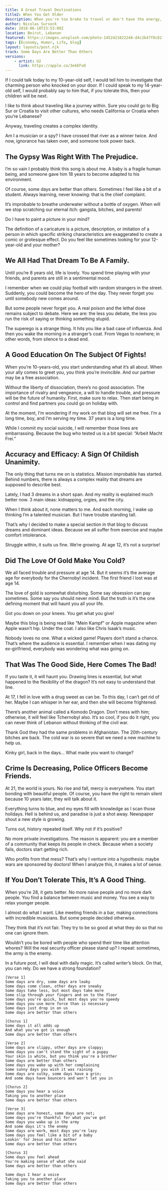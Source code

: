 ```yaml
---
title: 8 Great Travel Destinations
title2: When You Get Older
description: When you're too broke to travel or don't have the energy, a little bit of nostalgia and taking a trip down memory lane can make you revitalized.
author: Nicolas Sursock
date: 2018-06-18T23:53:09Z
location: Beirut, Lebanon
featured: https://images.unsplash.com/photo-1452421822248-d4c2b47f0c81?ixlib=rb-1.2.1&ixid=MnwxMjA3fDB8MHxwaG90by1wYWdlfHx8fGVufDB8fHx8&auto=format&fit=crop
tags: [Economy, Humor, Life, blog]
layout: layouts/post.njk
track: Some Days Are Better Than Others
versions:
    - artist: U2
      link: https://apple.co/3ekEFxO
---
```


If I could talk today to my 10-year-old self, I would tell him to investigate that charming person who knocked on your door. If I could speak to my 14-year-old self, I would probably say to him that, if you tolerate this, then your children will be next.

I like to think about traveling like a journey within. Sure you could go to Big Sur or Croatia to visit other cultures, who needs California or Croatia when you’re Lebanese?

Anyway, traveling creates a complex identity.

Am I a musician or a spy? I have crossed that river as a winner twice. And now, ignorance has taken over, and someone took power back.

## The Gypsy Was Right With The Prejudice.
I’m so vain I probably think this song is about me. A baby is a fragile human being, and someone gave him 18 years to become adapted to his environment.

Of course, some days are better than others. Sometimes I feel like a bit of a student. Always learning, never knowing: that is the chief complaint.

It’s improbable to breathe underwater without a bottle of oxygen. When will we stop scratching our eternal itch: gangsta, bitches, and parents!

Do I have to paint a picture in your mind?

The definition of a caricature is a picture, description, or imitation of a person in which specific striking characteristics are exaggerated to create a comic or grotesque effect. Do you feel like sometimes looking for your 12-year-old and your mother?

## We All Had That Dream To Be A Family.
Until you’re 8 years old, life is lovely. You spend time playing with your friends, and parents are still in a sentimental mood.

I remember when we could play football with random strangers in the street. Suddenly, you could become the hero of the day. They never forget you until somebody new comes around.

But some people never forget you. A real poison and the lethal dose remains subject to debate. Here we are: the less you debate, the less you run the risk of saying or thinking something stupid.

The superego is a strange thing. It hits you like a bad case of influenza.
And then you wake the morning in a stranger’s coat. From Vegas to nowhere; in other words, from silence to a dead end.

## A Good Education On The Subject Of Fights!
When you’re 10-years-old, you start understanding what it’s all about. When your ally comes to greet you, you think you’re invincible. And our partner may be a free association.

Without the liberty of dissociation, there’s no good association.
The importance of rivalry and vengeance, a will to handle trouble, and pressure will be the future of humanity. First, make sure to relax. Then start being in control and find partners you could go on holiday with.

At the moment, I’m wondering if my work on that blog will set me free. I’m a long time, boy, and I’m serving my time. 37 years is a long time.

While I commit my social suicide, I will remember those lines are embarrassing. Because the bug who tested us is a bit special: “Arbeit Macht Frei.”

## Accuracy and Efficacy: A Sign Of Childish Unanimity.
The only thing that turns me on is statistics. Mission improbable has started. Behind numbers, there is always a complex reality that dreams are supposed to describe best.

Lately, I had 3 dreams in a short span. And my reality is explained much better now. 3 main ideas: kidnapping, orgies, and the city.

When I think about it, none matters to me. And each morning, I wake up thinking I’m a talented musician. But I have trouble standing tall.

That’s why I decided to make a special section in that blog to discuss dreams and dominant ideas. Because we all suffer from exercise and maybe comfort intolerance.

Struggle within, it suits us fine. We’re growing. At age 12, it’s not a surprise!

## Did The Love Of Gold Make You Cold?
We all faced trouble and pressure at age 14. But it seems it’s the average age for everybody for the Chernobyl incident. The first friend I lost was at age 14.

The love of gold is somewhat disturbing. Some say obsession can pay sometimes. Some say you should never mind. But the truth is it’s the one defining moment that will haunt you all your life.

Got you down on your knees. You get what you give!

Maybe this blog is being read like “Mein Kampf” or Apple magazine when Apple wasn’t hip. Under the coat. I also like Chris Isaak’s music.

Nobody loves no one. What a wicked game! Players don’t stand a chance. That’s where the audience is essential. I remember when I was dating my ex-girlfriend, everybody was wondering what was going on.

## That Was The Good Side, Here Comes The Bad!
If you taste it, it will haunt you. Drawing lines is essential, but what happened to the flexibility of the dragon? It’s not easy to understand that line.

At 17, I fell in love with a drug sweet as can be. To this day, I can’t get rid of her. Maybe I can whisper in her ear, and then she will become frightened.

There’s another animal called a Komodo Dragon. Don’t mess with him; otherwise, it will feel like Tchernobyl also. It’s so cool, if you do it right, you can never think of Lebanon without thinking of the civil war.

Thank God they had the same problems in Afghanistan. The 20th-century bitches are back. The cold war is so severe that we need a new machine to help us.

Kinky girl, back in the days… What made you want to change?

## Crime Is Decreasing, Police Officers Become Friends.
At 21, the world is yours. No rise and fall, mercy is everywhere. You start bonding with beautiful people. Of course, you have the right to remain silent because 10 years later, they will talk about it.

Everything turns to blue, and my eyes fill with knowledge as I scan those holidays. Hell is behind us, and paradise is just a shot away. Newspaper shout a new style is growing.

Turns out, history repeated itself. Why not if it’s positive?

No more private investigations. The reason is apparent: you are a member of a community that keeps its people in check. Because when a society fails, doctors start getting rich.

Who profits from that mess? That’s why I venture into a hypothesis: maybe wars are sponsored by doctors! When I analyze this, it makes a lot of sense.

## If You Don’t Tolerate This, It’s A Good Thing.
When you’re 28, it gets better. No more naive people and no more dark people. You find a balance between music and money. You see a way to relax younger people.

I almost do what I want. Like meeting friends in a bar, making connections with incredible musicians. But some people decided otherwise.

They think that it’s not fair. They try to be so good at what they do so that no one can ignore them.

Wouldn’t you be bored with people who spend their time like attention whores? Will the real security officer please stand up? I repeat: sometimes, the army is the enemy.

In a future post, I will deal with daily magic. It’s called writer’s block. On that, you can rely. Do we have a strong foundation?

```
[Verse 1]
Some days are dry, some days are leaky
Some days come clean, other days are sneaky
Some days take less, but most days take more
Some slip through your fingers and on to the floor
Some days you're quick, but most days you're speedy
Some days you use more force than is necessary
Some days just drop in on us
Some days are better than others

[Chorus 1]
Some days it all adds up
And what you've got is enough
Some days are better than others

[Verse 2]
Some days are slippy, other days are sloppy;
Some days you can't stand the sight of a puppy
Your skin is white, but you think you're a brother
Some days are better than others
Some days you wake up with her complaining
Some sunny days you wish it was raining
Some days are sulky, some days have a grin;
And some days have bouncers and won't let you in

[Chorus 2]
Some days you hear a voice
Taking you to another place
Some days are better than others

[Verse 3]
Some days are honest, some days are not;
Some days you're thankful for what you've got
Some days you wake up in the army
And some days it's the enemy
Some days are work, most days you're lazy
Some days you feel like a bit of a baby
Lookin' for Jesus and his mother
Some days are better than others

[Chorus 3]
Some days you feel ahead
You're making sense of what she said
Some days are better than others

Some days I hear a voice
Taking you to another place
Some days are better than others
```